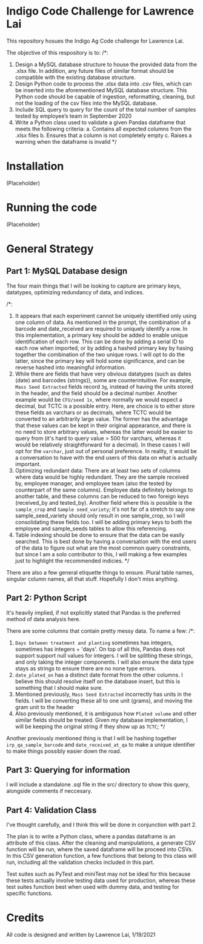 # Indigo Code Challenge for Lawrence Lai
This repository hosues the Indigo Ag Code challenge for Lawrence Lai.

The objective of this respository is to:
/*:
  1. Design a MySQL database structure to house the provided data from the .xlsx file. In addition, any future files of similar format should be compatible with the existing database structure.
  2. Design Python code to process the .xlsx data into .csv files, which can be inserted into the aforementioned MySQL database structure. This Python code should be capable of ingestion, reformatting, cleaning, but not the loading of the csv files into the MySQL database.
  3. Include SQL query to query for the count of the total number of samples tested by employee’s team in September 2020
  4. Write a Python class used to validate a given Pandas dataframe that meets the following criteria:
    a. Contains all expected columns from the .xlsx files
    b. Ensures that a column is not completely empty
    c. Raises a warning when the dataframe is invalid
 */

# Installation

(Placeholder)

# Running the code

(Placeholder)

# General Strategy

## Part 1: MySQL Database design

The four main things that I will be looking to capture are primary keys, datatypes, optimizing redundancy of data, and indices.

/*:
  1. It appears that each experiment cannot be uniquely identified only using one column of data. As mentioned in the prompt, the combination of a barcode and date_received are required to uniquely identify a row. In this implementation, a primary key should be added to enable unique identification of each row. This can be done by adding a serial ID to each row when imported, or by adding a hashed primary key by hasing together the combination of the two unique rows. I will opt to do the latter, since the primary key will hold some significance, and can be reverse hashed into meaningful information.
  2. While there are fields that have very obvious datatypes (such as dates (date) and barcodes (strings)), some are counterintuitive. For example, `Mass Seed Extracted` fields record `3g`, instead of having the units stored in the header, and the field should be a decimal number. Another example would be `CFU/seed 1x`, where normally we would expect a decimal, but TCTC is a possible entry. Here, are choice is to either store these fields as varchars or as decimals, where TCTC would be converted to an arbitrarily large value. The former has the advantage that these values can be kept in their original appearance, and there is no need to store arbitrary values, whereas the latter would be easier to query from (it's hard to query value > 500 for varchars, whereas it would be relatively straightforward for a decimal). In these cases I will opt for the `varchar`, just out of personal preference. In reality, it would be a conversation to have with the end users of this data on what is actually important.
  3. Optimizing redundant data: There are at least two sets of columns where data would be highly redundant. They are the sample received by, employee manager, and employee team (also the tested by counterpart of the same columns). Employee data definitely belongs to another table, and these columns can be reduced to two foreign keys (received_by and tested_by). Another field where this is possible is the `sample_crop` and `Sample seed_variety`; it's not far of a stretch to say one sample_seed_variety should only result in one sample_crop, so I will consolidating these fields too. I will be adding primary keys to both the employee and sample_seeds tables to allow this referencing.
  4. Table indexing should be done to ensure that the data can be easily searched. This is best done by having a conversation with the end users of the data to figure out what are the most common query constraints, but since I am a solo contributor to this, I will making a few examples just to highlight the recommended indicies.
*/

There are also a few general etiquette things to ensure. Plural table names, singular column names, all that stuff. Hopefully I don't miss anything.

## Part 2: Python Script

It's heavily implied, if not explicitly stated that Pandas is the preferred method of data analysis here. 

There are some columns that contain pretty messy data. To name a few:
/*:
1. `Days between treatment and planting` sometimes has integers, sometimes has integers + 'days'. On top of all this, Pandas does not support support null values for integers. I will be splitting these strings, and only taking the integer components. I will also ensure the data type stays as strings to ensure there are no none type errors.
2. `date_plated_on` has a distinct date format from the other columns. I believe this should resolve itself on the database insert, but this is something that I should make sure.
3. Mentioned previously, `Mass Seed Extracted` incorrectly has units in the fields. I will be converting these all to one unit (grams), and moving the gram unit to the header
4. Also previously mentioned, it is ambiguous how `Plated volume` and other similar fields should be treated. Given my database implementation, I will be keeping the original string if they show up as `TCTC`; 
*/

Another previously mentioned thing is that I will be hashing together `irp_qa_sample_barcode` and `date_received_at_qa` to make a unique identifier to make things possibly easier down the road.

## Part 3: Querying for information

I will include a standalone .sql file in the src/ directory to show this query, alongside comments if neccesary.

## Part 4: Validation Class

I've thought carefully, and I think this will be done in conjunction with part 2.

The plan is to write a Python class, where a pandas dataframe is an attribute of this class. After the cleaning and manipulations, a generate CSV function will be run, where the saved dataframe will be proceed into CSVs. In this CSV generation function, a few functions that belong to this class will run, including all the validation checks included in this part.

Test suites such as PyTest and miniTest may not be ideal for this because these tests actually involve testing data used for production, whereas these test suites function best when used with dummy data, and testing for specific functions.

# Credits

All code is designed and written by Lawrence Lai, 1/19/2021
